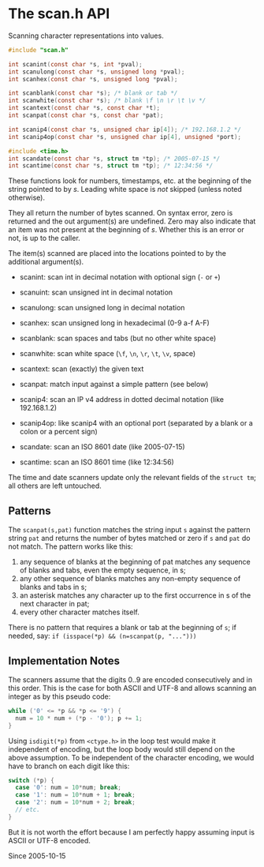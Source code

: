 # The scan.h API

Scanning character representations into values.

```C
#include "scan.h"

int scanint(const char *s, int *pval);
int scanulong(const char *s, unsigned long *pval);
int scanhex(const char *s, unsigned long *pval);

int scanblank(const char *s); /* blank or tab */
int scanwhite(const char *s); /* blank \f \n \r \t \v */
int scantext(const char *s, const char *t);
int scanpat(const char *s, const char *pat);

int scanip4(const char *s, unsigned char ip[4]); /* 192.168.1.2 */
int scanip4op(const char *s, unsigned char ip[4], unsigned *port);

#include <time.h>
int scandate(const char *s, struct tm *tp); /* 2005-07-15 */
int scantime(const char *s, struct tm *tp); /* 12:34:56 */
```

These functions look for numbers, timestamps, etc.
at the beginning of the string pointed to by *s*.
Leading white space is *not* skipped (unless noted otherwise).

They all return the number of bytes scanned.
On syntax error, zero is returned and the out
argument(s) are undefined. Zero may also indicate
that an item was not present at the beginning of *s*.
Whether this is an error or not, is up to the caller.

The item(s) scanned are placed into the locations
pointed to by the additional argument(s).

- scanint: scan int in decimal notation with optional sign (`-` or `+`)
- scanuint: scan unsigned int in decimal notation
- scanulong: scan unsigned long in decimal notation
- scanhex: scan unsigned long in hexadecimal (0-9 a-f A-F)

- scanblank: scan spaces and tabs (but no other white space)
- scanwhite: scan white space (`\f`, `\n`, `\r`, `\t`, `\v`, space)
- scantext: scan (exactly) the given text
- scanpat: match input against a simple pattern (see below)

- scanip4: scan an IP v4 address in dotted decimal notation (like 192.168.1.2)
- scanip4op: like scanip4 with an optional port (separated by
  a blank or a colon or a percent sign)

- scandate: scan an ISO 8601 date (like 2005-07-15)
- scantime: scan an ISO 8601 time (like 12:34:56)

The time and date scanners update only the relevant fields
of the `struct tm`; all others are left untouched.

## Patterns

The `scanpat(s,pat)` function matches the string input `s` against the
pattern string `pat` and returns the number of bytes matched or zero
if `s` and `pat` do not match. The pattern works like this:

1. any sequence of blanks at the beginning of pat matches any
   sequence of blanks and tabs, even the empty sequence, in s;
2. any other sequence of blanks matches any non-empty sequence
   of blanks and tabs in s;
3. an asterisk matches any character up to the first occurrence
   in s of the next character in pat;
4. every other character matches itself.

There is no pattern that requires a blank or tab at the beginning
of `s`; if needed, say: `if (isspace(*p) && (n=scanpat(p, "...")))`

## Implementation Notes

The scanners assume that the digits 0..9 are encoded
consecutively and in this order. This is the case for
both ASCII and UTF-8 and allows scanning an integer
as by this pseudo code:

```C
while ('0' <= *p && *p <= '9') {
  num = 10 * num + (*p - '0'); p += 1;
}
```

Using `isdigit(*p)` from `<ctype.h>` in the loop test
would make it independent of encoding, but the loop
body would still depend on the above assumption.
To be independent of the character encoding, we
would have to branch on each digit like this:

```C
switch (*p) {
  case '0': num = 10*num; break;
  case '1': num = 10*num + 1; break;
  case '2': num = 10*num + 2; break;
  // etc.
}
```

But it is not worth the effort because I am perfectly
happy assuming input is ASCII or UTF-8 encoded.

Since 2005-10-15
